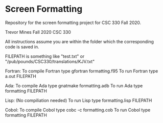 # Screen Formatting

Repository for the screen formatting project for CSC 330 Fall 2020.

Trevor Mines
Fall 2020
CSC 330


All instructions assume you are within the folder which the 
corresponding code is saved in.

FILEPATH is something like "test.txt" or 
"/pub/pounds/CSC330/translations/KJV.txt"


Fortran:
To compile Fortran type
	gfortran formatting.f95
To run Fortran type 
	a.out FILEPATH


Ada:
To compile Ada type 
	gnatmake formatting.adb
To run Ada type 
	formatting FILEPATH


Lisp:
(No compiliation needed)
To run Lisp type 
	formatting.lisp FILEPATH

Cobol:
To compile Cobol type
	cobc -c formatting.cob
To run Cobol type 
	formatting FILEPATH	




